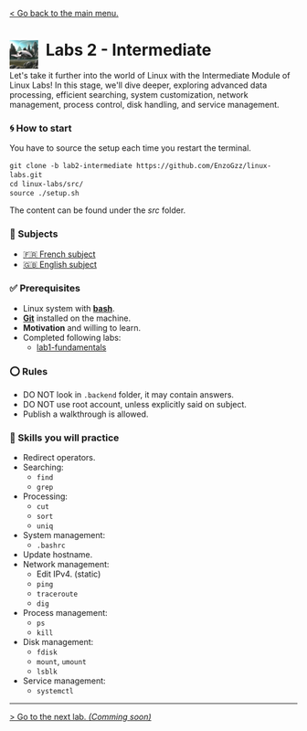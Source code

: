 [< Go back to the main menu.](https://github.com/EnzoGzz/linux-labs/tree/master)
#  <img align="left" alt="Landed Spaceship" src="/assets/spaceship_landed.png" width="50x"/>&nbsp; Labs 2 - Intermediate

Let's take it further into the world of Linux with the Intermediate Module of Linux Labs! In this stage, we'll dive deeper, exploring advanced data processing, efficient searching, system customization, network management, process control, disk handling, and service management.

### 🌀 How to start

You have to source the setup each time you restart the terminal.
```
git clone -b lab2-intermediate https://github.com/EnzoGzz/linux-labs.git
cd linux-labs/src/
source ./setup.sh
```

The content can be found under the _src_ folder.

###  📄 Subjects

 - [🇫🇷 French subject](./subjects/FR.md)
 - [🇬🇧 English subject](./subjects/EN.md)

### ✅ Prerequisites

 - Linux system with [**bash**](https://opensource.com/resources/what-bash).
 - [**Git**](https://git-scm.com/book/en/v2/Getting-Started-Installing-Git) installed on the machine.
 - **Motivation** and willing to learn.
 - Completed following labs:
     - [lab1-fundamentals](https://github.com/EnzoGzz/linux-labs/tree/lab1-fundamentals)

### ⭕ Rules

 - DO NOT look in ``.backend`` folder, it may contain answers.
 - DO NOT use root account, unless explicitly said on subject.
 - Publish a walkthrough is allowed.

### 🔎 Skills you will practice

 - Redirect operators.
 - Searching:
     - `find`
     - `grep`
 - Processing:
     - `cut`
     - `sort`
     - `uniq`
 - System management:
     - `.bashrc`
 - Update hostname.
 - Network management:
     - Edit IPv4. (static)
     - `ping`
     - `traceroute`
     - `dig`
 - Process management:
     - `ps`
     - `kill`
 - Disk management:
     - `fdisk`
     - `mount`, `umount`
     - `lsblk`
 - Service management:
     - `systemctl`

---

[> Go to the next lab. _(Comming soon)_](https://github.com/EnzoGzz/linux-labs/tree/lab2-intermediate)
